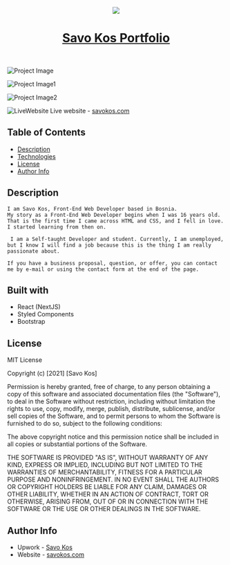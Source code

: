 <p align="center"><a href="https://savokos.com" target="_blank" rel="noopener noreferrer"><img src="https://savokos.com/logo.png"></a></p>
<h1 align="center"><a href="https://savokos.com" target="_blank" rel="noopener noreferrer">Savo Kos Portfolio</a></h1>

<br>

![Project Image](https://res.cloudinary.com/dicynt7ms/image/upload/v1631366056/important/screencapture-localhost-3000-2021-09-11-15_13_05_gcdyrr.png)
<br>

![Project Image1](https://res.cloudinary.com/dicynt7ms/image/upload/v1631366059/important/screencapture-localhost-3000-projects-2021-09-11-15_13_27_h5xyg6.png)
<br>

![Project Image2](https://res.cloudinary.com/dicynt7ms/image/upload/v1631366054/important/screencapture-localhost-3000-about-2021-09-11-15_13_41_c6rohn.png)
<br>

![LiveWebsite](https://res.cloudinary.com/dicynt7ms/image/upload/w_20,h_20/v1630442590/important/NicePng_website-png_187940_pizwnr.png) <span>Live website - <a href="https://savokos.com" target="_blank" rel="noopener noreferrer"> savokos.com</a></span>

## Table of Contents

- [Description](#description)
- [Technologies](#technologies)
- [License](#license)
- [Author Info](#author-info)

## Description

    I am Savo Kos, Front-End Web Developer based in Bosnia.
    My story as a Front-End Web Developer begins when I was 16 years old. That is the first time I came across HTML and CSS, and I fell in love.  I started learning from then on.

     I am a Self-taught Developer and student. Currently, I am unemployed, but I know I will find a job because this is the thing I am really passionate about.

    If you have a business proposal, question, or offer, you can contact me by e-mail or using the contact form at the end of the page.

## Built with

- React (NextJS)
- Styled Components
- Bootstrap

## License

MIT License

Copyright (c) [2021] [Savo Kos]

Permission is hereby granted, free of charge, to any person obtaining a copy
of this software and associated documentation files (the "Software"), to deal
in the Software without restriction, including without limitation the rights
to use, copy, modify, merge, publish, distribute, sublicense, and/or sell
copies of the Software, and to permit persons to whom the Software is
furnished to do so, subject to the following conditions:

The above copyright notice and this permission notice shall be included in all
copies or substantial portions of the Software.

THE SOFTWARE IS PROVIDED "AS IS", WITHOUT WARRANTY OF ANY KIND, EXPRESS OR
IMPLIED, INCLUDING BUT NOT LIMITED TO THE WARRANTIES OF MERCHANTABILITY,
FITNESS FOR A PARTICULAR PURPOSE AND NONINFRINGEMENT. IN NO EVENT SHALL THE
AUTHORS OR COPYRIGHT HOLDERS BE LIABLE FOR ANY CLAIM, DAMAGES OR OTHER
LIABILITY, WHETHER IN AN ACTION OF CONTRACT, TORT OR OTHERWISE, ARISING FROM,
OUT OF OR IN CONNECTION WITH THE SOFTWARE OR THE USE OR OTHER DEALINGS IN THE
SOFTWARE.

## Author Info

- Upwork - [Savo Kos](https://links.savokos.com/upwork)
- Website - [savokos.com](https://savokos.com)

